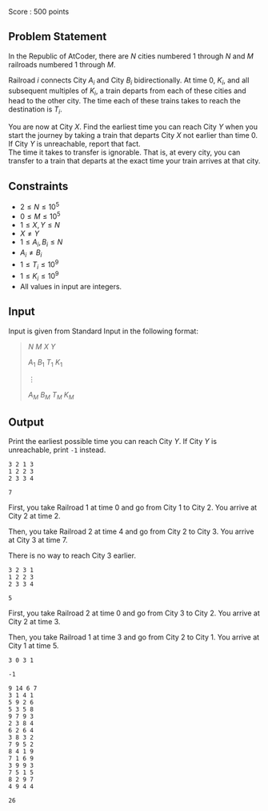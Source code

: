 Score : $500$ points

## Problem Statement

In the Republic of AtCoder, there are $N$ cities numbered $1$ through $N$ and $M$ railroads numbered $1$ through $M$.

Railroad $i$ connects City $A_i$ and City $B_i$ bidirectionally. At time $0$, $K_i$, and all subsequent multiples of $K_i$, a train departs from each of these cities and head to the other city. The time each of these trains takes to reach the destination is $T_i$.

You are now at City $X$. Find the earliest time you can reach City $Y$ when you start the journey by taking a train that departs City $X$ not earlier than time $0$. If City $Y$ is unreachable, report that fact.<br>
The time it takes to transfer is ignorable. That is, at every city, you can transfer to a train that departs at the exact time your train arrives at that city.

## Constraints

- $2 \leq N \leq 10^5$
- $0 \leq M \leq 10^5$
- $1 \leq X,Y \leq N$
- $X \neq Y$
- $1 \leq A_i,B_i \leq N$
- $A_i \neq B_i$
- $1 \leq T_i \leq 10^9$
- $1 \leq K_i \leq 10^9$
- All values in input are integers.

## Input

Input is given from Standard Input in the following format:

> $N$ $M$ $X$ $Y$
> 
> $A_1$ $B_1$ $T_1$ $K_1$
> 
> $\vdots$
> 
> $A_M$ $B_M$ $T_M$ $K_M$

## Output

Print the earliest possible time you can reach City $Y$. If City $Y$ is unreachable, print `-1` instead.

```input1
3 2 1 3
1 2 2 3
2 3 3 4
```

```output1
7
```

First, you take Railroad $1$ at time $0$ and go from City $1$ to City $2$. You arrive at City $2$ at time $2$.

Then, you take Railroad $2$ at time $4$ and go from City $2$ to City $3$. You arrive at City $3$ at time $7$.

There is no way to reach City $3$ earlier.

```input2
3 2 3 1
1 2 2 3
2 3 3 4
```

```output2
5
```

First, you take Railroad $2$ at time $0$ and go from City $3$ to City $2$. You arrive at City $2$ at time $3$.

Then, you take Railroad $1$ at time $3$ and go from City $2$ to City $1$. You arrive at City $1$ at time $5$.

```input3
3 0 3 1
```

```output3
-1
```

```input4
9 14 6 7
3 1 4 1
5 9 2 6
5 3 5 8
9 7 9 3
2 3 8 4
6 2 6 4
3 8 3 2
7 9 5 2
8 4 1 9
7 1 6 9
3 9 9 3
7 5 1 5
8 2 9 7
4 9 4 4
```

```output4
26
```